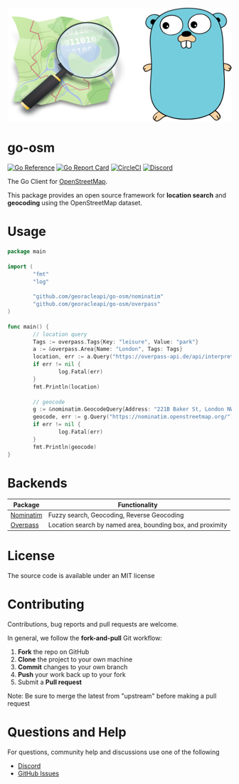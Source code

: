 <p align="center">
  <img src="img.png" />
</p>

# go-osm

[![Go Reference](https://pkg.go.dev/badge/github.com/georacleapi/go-osm.svg)](https://pkg.go.dev/github.com/georacleapi/go-osm)
[![Go Report Card](https://goreportcard.com/badge/github.com/georacleapi/go-osm)](https://goreportcard.com/report/github.com/georacleapi/go-osm)
[![CircleCI](https://circleci.com/gh/georacleapi/go-osm/tree/main.svg?style=shield)](https://circleci.com/gh/georacleapi/go-osm/tree/main)
[![Discord](https://img.shields.io/badge/Georacle-%237289DA.svg?style=flat&logo=discord&logoColor=white)](https://dsc.gg/georacle)

The Go Client for [OpenStreetMap](https://www.openstreetmap.org/).

This package provides an open source framework for **location search** and **geocoding** using the OpenStreetMap dataset.

# Usage

```go
package main

import (
        "fmt"
        "log"

        "github.com/georacleapi/go-osm/nominatim"
        "github.com/georacleapi/go-osm/overpass"
)

func main() {
        // location query
        Tags := overpass.Tags{Key: "leisure", Value: "park"}
        a := &overpass.Area{Name: "London", Tags: Tags}
        location, err := a.Query("https://overpass-api.de/api/interpreter")
        if err != nil {
                log.Fatal(err)
        }
        fmt.Println(location)

        // geocode
        g := &nominatim.GeocodeQuery{Address: "221B Baker St, London NW1 6XE, UK"}
        geocode, err := g.Query("https://nominatim.openstreetmap.org/")
        if err != nil {
                log.Fatal(err)
        }
        fmt.Println(geocode)
}
```

# Backends

| Package                                                                                          | Functionality                                                                                            |
|------------------------------------------------------------------------------------- |----------------------------------------------------------------------------------------------|
| [Nominatim](https://github.com/osm-search/Nominatim)  | Fuzzy search, Geocoding, Reverse Geocoding                                  |
| [Overpass](https://github.com/drolbr/Overpass-API)           | Location search by named area, bounding box, and proximity     |


# License

The source code is available under an MIT license

# Contributing

Contributions, bug reports and pull requests are welcome.

In general, we follow the **fork-and-pull** Git workflow:

 1. **Fork** the repo on GitHub
 2. **Clone** the project to your own machine
 3. **Commit** changes to your own branch
 4. **Push** your work back up to your fork
 5. Submit a **Pull request**

Note: Be sure to merge the latest from "upstream" before making a pull request

# Questions and Help

For questions, community help and discussions use one of the following

- [Discord](https://dsc.gg/georacle)
- [GitHub Issues](https://github.com/georacleapi/go-osm/issues)

